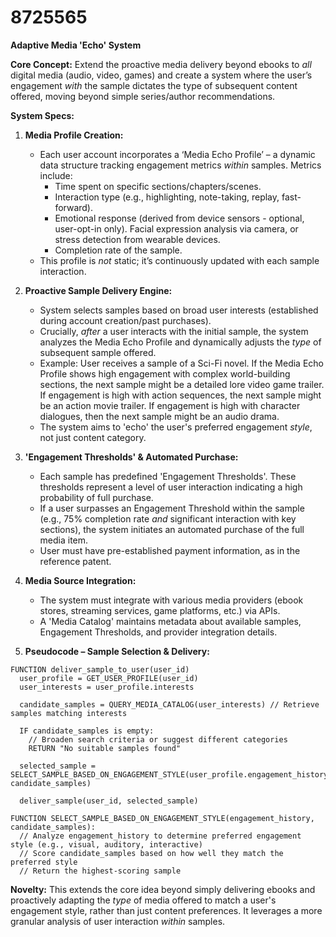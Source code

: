 # 8725565

**Adaptive Media 'Echo' System**

**Core Concept:** Extend the proactive media delivery beyond ebooks to *all* digital media (audio, video, games) and create a system where the user’s engagement *with* the sample dictates the type of subsequent content offered, moving beyond simple series/author recommendations.

**System Specs:**

1.  **Media Profile Creation:**
    *   Each user account incorporates a ‘Media Echo Profile’ – a dynamic data structure tracking engagement metrics *within* samples. Metrics include:
        *   Time spent on specific sections/chapters/scenes.
        *   Interaction type (e.g., highlighting, note-taking, replay, fast-forward).
        *   Emotional response (derived from device sensors - optional, user-opt-in only).  Facial expression analysis via camera, or stress detection from wearable devices.
        *   Completion rate of the sample.
    *   This profile is *not* static; it’s continuously updated with each sample interaction.

2.  **Proactive Sample Delivery Engine:**
    *   System selects samples based on broad user interests (established during account creation/past purchases).
    *   Crucially, *after* a user interacts with the initial sample, the system analyzes the Media Echo Profile and dynamically adjusts the *type* of subsequent sample offered.
    *   Example: User receives a sample of a Sci-Fi novel.  If the Media Echo Profile shows high engagement with complex world-building sections, the next sample might be a detailed lore video game trailer. If engagement is high with action sequences, the next sample might be an action movie trailer.  If engagement is high with character dialogues, then the next sample might be an audio drama.
    *   The system aims to 'echo' the user's preferred engagement *style*, not just content category.

3.  **'Engagement Thresholds' & Automated Purchase:**
    *   Each sample has predefined 'Engagement Thresholds'.  These thresholds represent a level of user interaction indicating a high probability of full purchase.
    *   If a user surpasses an Engagement Threshold within the sample (e.g., 75% completion rate *and* significant interaction with key sections), the system initiates an automated purchase of the full media item.
    *   User must have pre-established payment information, as in the reference patent.

4.  **Media Source Integration:**
    *   The system must integrate with various media providers (ebook stores, streaming services, game platforms, etc.) via APIs.
    *   A 'Media Catalog' maintains metadata about available samples, Engagement Thresholds, and provider integration details.

5. **Pseudocode – Sample Selection & Delivery:**

```
FUNCTION deliver_sample_to_user(user_id)
  user_profile = GET_USER_PROFILE(user_id)
  user_interests = user_profile.interests

  candidate_samples = QUERY_MEDIA_CATALOG(user_interests) // Retrieve samples matching interests

  IF candidate_samples is empty:
    // Broaden search criteria or suggest different categories
    RETURN "No suitable samples found"

  selected_sample = SELECT_SAMPLE_BASED_ON_ENGAGEMENT_STYLE(user_profile.engagement_history, candidate_samples)

  deliver_sample(user_id, selected_sample)

FUNCTION SELECT_SAMPLE_BASED_ON_ENGAGEMENT_STYLE(engagement_history, candidate_samples):
  // Analyze engagement_history to determine preferred engagement style (e.g., visual, auditory, interactive)
  // Score candidate_samples based on how well they match the preferred style
  // Return the highest-scoring sample
```

**Novelty:** This extends the core idea beyond simply delivering ebooks and proactively adapting the *type* of media offered to match a user's engagement style, rather than just content preferences.  It leverages a more granular analysis of user interaction *within* samples.
